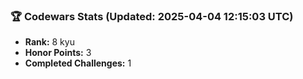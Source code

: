### 🏆 Codewars Stats (Updated: 2025-04-04 12:15:03 UTC)

- **Rank:** 8 kyu
- **Honor Points:** 3
- **Completed Challenges:** 1

